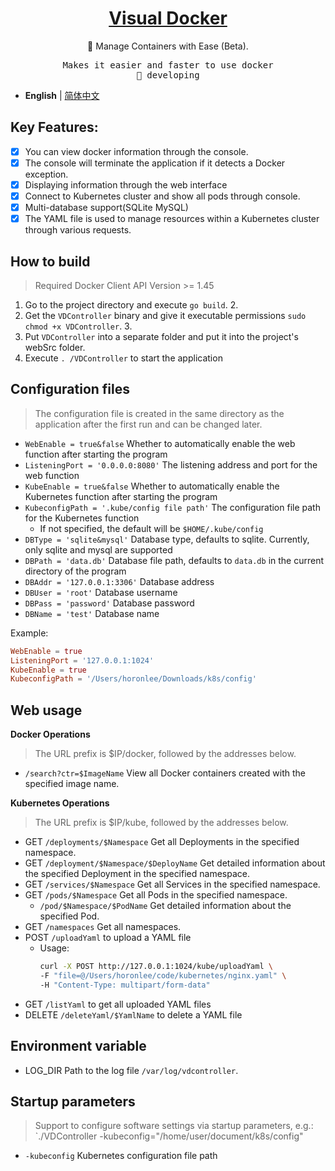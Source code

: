 <h1 align="center">
<a href="https://blog.horonlee.com">Visual Docker</a>
</h1>

<p align="center">
🐳 Manage Containers with Ease (Beta).
</p>

<pre align="center">
Makes it easier and faster to use docker
🧪 developing
</pre>

- **English** | [简体中文](./README.md)

## Key Features:
- [x] You can view docker information through the console.
- [x] The console will terminate the application if it detects a Docker exception.
- [x] Displaying information through the web interface
- [x] Connect to Kubernetes cluster and show all pods through console.
- [x] Multi-database support(SQLite MySQL)
- [x] The YAML file is used to manage resources within a Kubernetes cluster through various requests.

## How to build

> Required Docker Client API Version >= 1.45

1. Go to the project directory and execute `go build`. 2.
2. Get the `VDController` binary and give it executable permissions `sudo chmod +x VDController`. 3.
3. Put `VDController` into a separate folder and put it into the project's webSrc folder.
4. Execute `. /VDController` to start the application

## Configuration files

> The configuration file is created in the same directory as the application after the first run and can be changed later.

- `WebEnable = true&false` Whether to automatically enable the web function after starting the program
- `ListeningPort = '0.0.0.0:8080'` The listening address and port for the web function
- `KubeEnable = true&false` Whether to automatically enable the Kubernetes function after starting the program
- `KubeconfigPath = '.kube/config file path'` The configuration file path for the Kubernetes function
    - If not specified, the default will be `$HOME/.kube/config`
- `DBType = 'sqlite&mysql'` Database type, defaults to sqlite. Currently, only sqlite and mysql are supported
- `DBPath = 'data.db'` Database file path, defaults to `data.db` in the current directory of the program
- `DBAddr = '127.0.0.1:3306'` Database address
- `DBUser = 'root'` Database username
- `DBPass = 'password'` Database password
- `DBName = 'test'` Database name

Example:

```toml
WebEnable = true
ListeningPort = '127.0.0.1:1024'
KubeEnable = true
KubeconfigPath = '/Users/horonlee/Downloads/k8s/config'
```

## Web usage

**Docker Operations**

   > The URL prefix is $IP/docker, followed by the addresses below.

- `/search?ctr=$ImageName` View all Docker containers created with the specified image name.

**Kubernetes Operations**

   > The URL prefix is $IP/kube, followed by the addresses below.

- GET `/deployments/$Namespace` Get all Deployments in the specified namespace.
- GET `/deployment/$Namespace/$DeployName` Get detailed information about the specified Deployment in the specified namespace.
- GET `/services/$Namespace` Get all Services in the specified namespace.
- GET `/pods/$Namespace` Get all Pods in the specified namespace.
    - `/pod/$Namespace/$PodName` Get detailed information about the specified Pod.
- GET `/namespaces` Get all namespaces.
- POST `/uploadYaml` to upload a YAML file
  - Usage:
    ```bash
    curl -X POST http://127.0.0.1:1024/kube/uploadYaml \
    -F "file=@/Users/horonlee/code/kubernetes/nginx.yaml" \
    -H "Content-Type: multipart/form-data"
    ```
- GET `/listYaml` to get all uploaded YAML files
- DELETE `/deleteYaml/$YamlName` to delete a YAML file

## Environment variable

- LOG_DIR Path to the log file `/var/log/vdcontroller`.

## Startup parameters

> Support to configure software settings via startup parameters, e.g.: `./VDController -kubeconfig="/home/user/document/k8s/config"

- `-kubeconfig` Kubernetes configuration file path